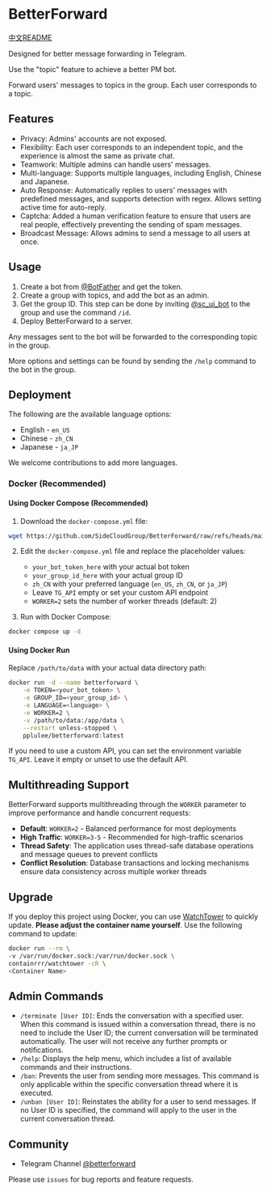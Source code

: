 # BetterForward

[中文README](README_zh.md)

Designed for better message forwarding in Telegram.

Use the "topic" feature to achieve a better PM bot.

Forward users' messages to topics in the group. Each user corresponds to a topic.

## Features

- Privacy: Admins' accounts are not exposed.
- Flexibility: Each user corresponds to an independent topic, and the experience is almost the same as private chat.
- Teamwork: Multiple admins can handle users' messages.
- Multi-language: Supports multiple languages, including English, Chinese and Japanese.
- Auto Response: Automatically replies to users' messages with predefined messages, and supports detection with regex.
  Allows setting active time for auto-reply.
- Captcha: Added a human verification feature to ensure that users are real people, effectively preventing the sending
  of spam messages.
- Broadcast Message: Allows admins to send a message to all users at once.

## Usage

1. Create a bot from [@BotFather](https://t.me/BotFather) and get the token.
2. Create a group with topics, and add the bot as an admin.
3. Get the group ID.
   This step can be done by inviting [@sc_ui_bot](https://t.me/sc_ui_bot) to the group and use the command `/id`.
4. Deploy BetterForward to a server.

Any messages sent to the bot will be forwarded to the corresponding topic in the group.

More options and settings can be found by sending the `/help` command to the bot in the group.

## Deployment

The following are the available language options:

- English - `en_US`
- Chinese - `zh_CN`
- Japanese - `ja_JP`

We welcome contributions to add more languages.

### Docker (Recommended)

#### Using Docker Compose (Recommended)

1. Download the `docker-compose.yml` file:

```bash
wget https://github.com/SideCloudGroup/BetterForward/raw/refs/heads/main/docker-compose.yml
```

2. Edit the `docker-compose.yml` file and replace the placeholder values:
    - `your_bot_token_here` with your actual bot token
    - `your_group_id_here` with your actual group ID
    - `zh_CN` with your preferred language (`en_US`, `zh_CN`, or `ja_JP`)
    - Leave `TG_API` empty or set your custom API endpoint
    - `WORKER=2` sets the number of worker threads (default: 2)

3. Run with Docker Compose:

```bash
docker compose up -d
```

#### Using Docker Run

Replace `/path/to/data` with your actual data directory path:

```bash
docker run -d --name betterforward \
    -e TOKEN=<your_bot_token> \
    -e GROUP_ID=<your_group_id> \
    -e LANGUAGE=<language> \
    -e WORKER=2 \
    -v /path/to/data:/app/data \
    --restart unless-stopped \
    pplulee/betterforward:latest
```

If you need to use a custom API, you can set the environment variable `TG_API`. Leave it empty or unset to use the
default API.

## Multithreading Support

BetterForward supports multithreading through the `WORKER` parameter to improve performance and handle concurrent
requests:

- **Default**: `WORKER=2` - Balanced performance for most deployments
- **High Traffic**: `WORKER=3-5` - Recommended for high-traffic scenarios
- **Thread Safety**: The application uses thread-safe database operations and message queues to prevent conflicts
- **Conflict Resolution**: Database transactions and locking mechanisms ensure data consistency across multiple worker
  threads

## Upgrade

If you deploy this project using Docker, you can use [WatchTower](https://github.com/containrrr/watchtower) to quickly
update. **Please adjust the container name yourself**. Use the following command to update:

```bash
docker run --rm \
-v /var/run/docker.sock:/var/run/docker.sock \
containrrr/watchtower -cR \
<Container Name>
```

## Admin Commands

- `/terminate [User ID]`: Ends the conversation with a specified user. When this command is issued within a conversation
  thread, there is no need to include the User ID; the current conversation will be terminated automatically. The user
  will not receive any further prompts or notifications.
- `/help`: Displays the help menu, which includes a list of available commands and their instructions.
- `/ban`: Prevents the user from sending more messages. This command is only applicable within the specific
  conversation thread where it is executed.
- `/unban [User ID]`: Reinstates the ability for a user to send messages. If no User ID is specified, the command will
  apply to the user in the current conversation thread.

## Community

- Telegram Channel [@betterforward](https://t.me/betterforward)

Please use `issues` for bug reports and feature requests.